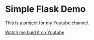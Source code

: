 # Simple Flask Demo
This is a project for my Youtube channel.

[Watch me buid it on Youtube](https://www.youtube.com/watch?v=Bp6SGGmg0fs)
